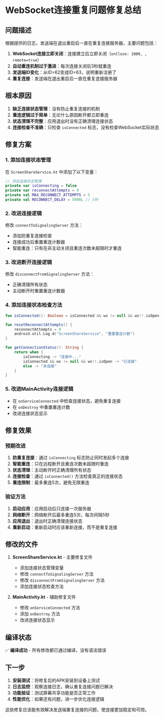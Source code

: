 # WebSocket连接重复问题修复总结

## 问题描述

根据提供的日志，发送端在退出重启后一直在重复连接服务器，主要问题包括：

1. **WebSocket连接立即关闭**：连接建立后立即关闭（`onClose: 1000, , remote=true`）
2. **自动重连机制过于激进**：每次连接关闭后3秒就重连
3. **发送端ID变化**：从ID=62变成ID=63，说明重新注册了
4. **重复连接**：发送端在退出重启后一直在重复连接服务器

## 根本原因

1. **缺乏连接状态管理**：没有防止重复连接的机制
2. **重连逻辑过于简单**：无论什么原因断开都立即重连
3. **状态清理不完整**：应用退出时没有正确清理连接状态
4. **连接检查不准确**：只检查 `isConnected` 标志，没有检查WebSocket实际状态

## 修复方案

### 1. 添加连接状态管理

在 `ScreenShareService.kt` 中添加了以下变量：

```kotlin
// 添加连接状态管理
private var isConnecting = false
private var reconnectAttempts = 0
private val MAX_RECONNECT_ATTEMPTS = 5
private val RECONNECT_DELAY = 5000L // 5秒
```

### 2. 改进连接逻辑

修改 `connectToSignalingServer` 方法：

- 添加防重复连接检查
- 连接成功后重置重连计数器
- 智能重连：只有在非主动关闭且重连次数未超限时才重连

### 3. 改进断开连接逻辑

修改 `disconnectFromSignalingServer` 方法：

- 正确清理所有状态
- 主动断开时重置重连计数器

### 4. 添加连接状态检查方法

```kotlin
fun isConnected(): Boolean = isConnected && ws != null && ws!!.isOpen

fun resetReconnectAttempts() {
    reconnectAttempts = 0
    android.util.Log.d("ScreenShareService", "重置重连计数")
}

fun getConnectionStatus(): String {
    return when {
        isConnecting -> "连接中..."
        isConnected && ws != null && ws!!.isOpen -> "已连接"
        else -> "未连接"
    }
}
```

### 5. 改进MainActivity连接逻辑

- 在 `onServiceConnected` 中检查连接状态，避免重复连接
- 在 `onDestroy` 中重置重连计数
- 改进连接状态显示

## 修复效果

### 预期改进

1. **防重复连接**：通过 `isConnecting` 标志防止同时发起多个连接
2. **智能重连**：只在远程断开且重连次数未超限时重连
3. **状态清理**：主动断开时正确清理所有状态
4. **连接检查**：通过 `isConnected()` 方法检查真正的连接状态
5. **重连限制**：最多重连5次，避免无限重连

### 验证方法

1. **启动应用**：应用启动后只连接一次服务器
2. **网络断开**：网络断开后最多重连5次，每次间隔5秒
3. **应用退出**：退出时正确清理连接状态
4. **重新启动**：重新启动时应该重新连接，而不是重复连接

## 修改的文件

1. **ScreenShareService.kt** - 主要修复文件
   - 添加连接状态管理变量
   - 修改 `connectToSignalingServer` 方法
   - 修改 `disconnectFromSignalingServer` 方法
   - 添加连接状态检查方法

2. **MainActivity.kt** - 辅助修复文件
   - 修改 `onServiceConnected` 方法
   - 添加 `onDestroy` 方法
   - 改进连接状态显示

## 编译状态

✅ **编译成功** - 所有修改都已通过编译，没有语法错误

## 下一步

1. **安装测试**：将修复后的APK安装到设备上测试
2. **日志监控**：观察连接日志，确认重复连接问题已解决
3. **功能验证**：测试屏幕共享功能是否正常工作
4. **性能优化**：如果还有问题，进一步优化连接逻辑

这些修复应该能有效解决发送端重复连接的问题，使连接更加稳定和可控。 